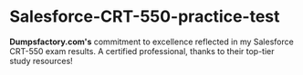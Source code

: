 # Salesforce-CRT-550-practice-test
**Dumpsfactory.com's** commitment to excellence reflected in my Salesforce CRT-550 exam results. A certified professional, thanks to their top-tier study resources!
